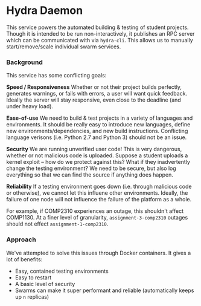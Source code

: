 # Hydra Daemon

This service powers the automated building & testing of student projects. Though it is intended to be run non-interactively, it publishes an RPC server which can be communicated with via `hydra-cli`. This allows us to manually start/remove/scale individual swarm services.

### Background

This service has some conflicting goals:

**Speed / Responsiveness**
Whether or not their project builds perfectly, generates warnings, or fails with errors, a user will want quick feedback. Ideally the server will stay responsive, even close to the deadline (and under heavy load).

**Ease-of-use**
We need to build & test projects in a variety of languages and environments. It should be really easy to introduce new languages, define new environments/dependencies, and new build instructions. Conflicting language verisons (i.e. Python 2.7 and Python 3) should not be an issue.

**Security**
We are running unverified user code! This is very dangerous, whether or not malicious code is uploaded. Suppose a student uploads a kernel exploit – how do we protect against this? What if they inadvertently change the testing environment? We need to be secure, but also log everything so that we can find the source if anything does happen.

**Reliability**
If a testing environment goes down (i.e. through malicious code or otherwise), we cannot let this influene other environments. Ideally, the failure of one node will not influence the failure of the platform as a whole. 

For example, if COMP2310 experiences an outage, this shouldn't affect COMP1130. At a finer level of granularity, `assignment-3-comp2310` outages should not effect `assignment-1-comp2310`.



### Approach

We've attempted to solve this issues through Docker containers. It gives a lot of benefits:

- Easy, contained testing environments
- Easy to restart
- A basic level of security
- Swarms can make it super performant and reliable (automatically keeps up `n` replicas)
